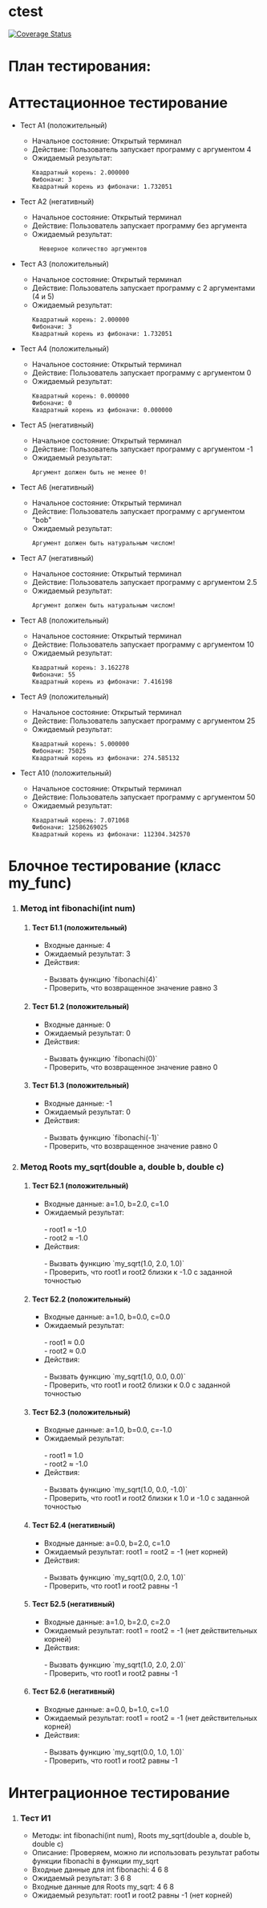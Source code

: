 # ctest
[![Coverage Status](https://coveralls.io/repos/github/KorolLich/my-ctest/badge.png)](https://coveralls.io/github/KorolLich/my-ctest)
# План тестирования:

# Аттестационное тестирование

  - Тест А1 (положительный)
    - Начальное состояние: Открытый терминал
    - Действие: Пользователь запускает программу с аргументом 4
    - Ожидаемый результат:
        ```            
      	Квадратный корень: 2.000000
      	Фибоначи: 3
      	Квадратный корень из фибоначи: 1.732051
        ```               

  - Тест А2 (негативный)
    - Начальное состояние: Открытый терминал
    - Действие: Пользователь запускает программу без аргумента
    - Ожидаемый результат: 
      ```                  
     	Неверное количество аргументов
      ```                         

  - Тест А3 (положительный)
    - Начальное состояние: Открытый терминал
    - Действие: Пользователь запускает программу с 2 аргументами (4 и 5)
    - Ожидаемый результат: 
        ```                     
      	Квадратный корень: 2.000000
      	Фибоначи: 3
      	Квадратный корень из фибоначи: 1.732051
        ```                      

  - Тест А4 (положительный)
    - Начальное состояние: Открытый терминал
    - Действие: Пользователь запускает программу с аргументом 0
    - Ожидаемый результат: 
        ```                           
      	Квадратный корень: 0.000000
      	Фибоначи: 0
      	Квадратный корень из фибоначи: 0.000000
        ```                           

  - Тест А5 (негативный)
    - Начальное состояние: Открытый терминал
    - Действие: Пользователь запускает программу с аргументом -1
    - Ожидаемый результат: 
        ```                            
      	Аргумент должен быть не менее 0!
        ```                     

  - Тест А6 (негативный)
    - Начальное состояние: Открытый терминал
    - Действие: Пользователь запускает программу с аргументом "bob"
    - Ожидаемый результат: 
        ```                       
      	Аргумент должен быть натуральным числом!
        ```                     

  - Тест А7 (негативный)
    - Начальное состояние: Открытый терминал
    - Действие: Пользователь запускает программу с аргументом 2.5
    - Ожидаемый результат: 
        ```                       
      	Аргумент должен быть натуральным числом!
        ```                     

  - Тест А8 (положительный)
    - Начальное состояние: Открытый терминал
    - Действие: Пользователь запускает программу с аргументом 10
    - Ожидаемый результат: 
        ```                       
      	Квадратный корень: 3.162278
      	Фибоначи: 55
      	Квадратный корень из фибоначи: 7.416198
        ```                     

  - Тест А9 (положительный)
    - Начальное состояние: Открытый терминал
    - Действие: Пользователь запускает программу с аргументом 25
    - Ожидаемый результат: 
        ```                       
      	Квадратный корень: 5.000000
      	Фибоначи: 75025
      	Квадратный корень из фибоначи: 274.585132
        ```                     

  - Тест А10 (положительный)
    - Начальное состояние: Открытый терминал
    - Действие: Пользователь запускает программу с аргументом 50
    - Ожидаемый результат: 
        ```                       
      	Квадратный корень: 7.071068
      	Фибоначи: 12586269025
      	Квадратный корень из фибоначи: 112304.342570
        ```                     

# Блочное тестирование (класс my_func)
<ol>
  <li>
    <h3>Метод int fibonachi(int num)</h3>
    <ol>
    	<li>
    	  <h4>Тест Б1.1 (положительный)</h4>
    	  <ul>
    	    <li>Входные данные: 4</li>
    	    <li>Ожидаемый результат: 3</li>
    	    <li>Действия:</li></br>
            - Вызвать функцию `fibonachi(4)`</li></br>
            - Проверить, что возвращенное значение равно 3</li></br>
          </ul>
      </li>
      <li>
        <h4>Тест Б1.2 (положительный)</h4>
        <ul>
          <li>Входные данные: 0</li>
          <li>Ожидаемый результат: 0</li>
          <li>Действия:</li></br>
              - Вызвать функцию `fibonachi(0)`</li></br>
              - Проверить, что возвращенное значение равно 0</li></br>
            </ul>
          </li>
          <li>
            <h4>Тест Б1.3 (положительный)</h4>
            <ul>
              <li>Входные данные: -1</li>
              <li>Ожидаемый результат: 0</li>
              <li>Действия:</li></br>
                - Вызвать функцию `fibonachi(-1)`</li></br>
                - Проверить, что возвращенное значение равно 0</li></br>
              </ul>
            </li>
         </ol>
        </li>
        <li>
          <h3>Метод Roots my_sqrt(double a, double b, double c)</h3>
          <ol>
            <li>
              <h4>Тест Б2.1 (положительный)</h4>
              <ul>
                <li>Входные данные: a=1.0, b=2.0, c=1.0</li>
                <li>Ожидаемый результат:</li></br>
                - root1 ≈ -1.0</li></br>
                - root2 ≈ -1.0</li></br>
                <li>Действия:</li></br>
                  - Вызвать функцию `my_sqrt(1.0, 2.0, 1.0)`</li></br>
                  - Проверить, что root1 и root2 близки к -1.0 с заданной точностью</li></br>
                </ul>
              </li>
              <li>
                <h4>Тест Б2.2 (положительный)</h4>
                <ul>
                  <li>Входные данные: a=1.0, b=0.0, c=0.0</li>
                  <li>Ожидаемый результат:</li></br>
                  - root1 ≈ 0.0</li></br>
                  - root2 ≈ 0.0</li></br>
                  <li>Действия:</li></br>
                    - Вызвать функцию `my_sqrt(1.0, 0.0, 0.0)`</li></br>
                    - Проверить, что root1 и root2 близки к 0.0 с заданной точностью</li></br>
                  </ul>
                </li>
                <li>
                  <h4>Тест Б2.3 (положительный)</h4>
                  <ul>
                    <li>Входные данные: a=1.0, b=0.0, c=-1.0</li>
                    <li>Ожидаемый результат:</li></br>
                    - root1 ≈ 1.0</li></br>
                    - root2 ≈ -1.0</li></br>
                    <li>Действия:</li></br>
                      - Вызвать функцию `my_sqrt(1.0, 0.0, -1.0)`</li></br>
                      - Проверить, что root1 и root2 близки к 1.0 и -1.0 с заданной точностью</li></br>
                    </ul>
                  </li>
                  <li>
                    <h4>Тест Б2.4 (негативный)</h4>
                    <ul>
                      <li>Входные данные: a=0.0, b=2.0, c=1.0</li>
                      <li>Ожидаемый результат: root1 = root2 = -1 (нет корней)</li>
                      <li>Действия:</li></br>
                        - Вызвать функцию `my_sqrt(0.0, 2.0, 1.0)`</li></br>
                        - Проверить, что root1 и root2 равны -1</li></br>
                      </ul>
                    </li>
                    <li>
                      <h4>Тест Б2.5 (негативный)</h4>
                      <ul>
                        <li>Входные данные: a=1.0, b=2.0, c=2.0</li>
                        <li>Ожидаемый результат: root1 = root2 = -1 (нет действительных корней)</li>
                        <li>Действия:</li></br>
                          - Вызвать функцию `my_sqrt(1.0, 2.0, 2.0)`</li></br>
                          - Проверить, что root1 и root2 равны -1</li></br>
                        </ul>
                      </li>
                      <li>
                      <h4>Тест Б2.6 (негативный)</h4>
                      <ul>
                        <li>Входные данные: a=0.0, b=1.0, c=1.0</li>
                        <li>Ожидаемый результат: root1 = root2 = -1 (нет действительных корней)</li>
                        <li>Действия:</li></br>
                          - Вызвать функцию `my_sqrt(0.0, 1.0, 1.0)`</li></br>
                          - Проверить, что root1 и root2 равны -1</li></br>
                        </ul>
                      </li>
                    </ol>
                  </li>
                </ol>
              </ol>

# Интеграционное тестирование
<ol>
  <li>
    <h3>Тест И1</h3>
    <ul>
      <li>Методы: int fibonachi(int num), Roots my_sqrt(double a, double b, double c)</li>
      <li>Описание: Проверяем, можно ли использовать результат работы функции fibonachi в функции my_sqrt</li>
      <li>Входные данные для int fibonachi: 4 6 8</li>
      <li>Ожидаемый результат: 3 6 8</li>
      <li>Входные данные для Roots my_sqrt: 4 6 8</li>
      <li>Ожидаемый результат: root1 и root2 равны -1 (нет корней)</li>
    </ul>	
  </li>
</ol>
